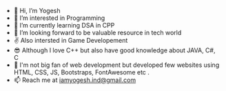 - 👋 Hi, I’m Yogesh
- 👀 I’m interested in Programming
- 🌱 I’m currently learning DSA in CPP
- 💞️ I’m looking forward to be valuable resource in tech world
- ✌️ Also intersted in Game Developement
- 😎 Although I love C++ but also have good knowledge about JAVA, C#, C
- 🙈 I'm not big fan of web development but developed few websites using HTML, CSS, JS, Bootstraps, FontAwesome etc .
- 📫 Reach me at iamyogesh.ind@gmail.com
